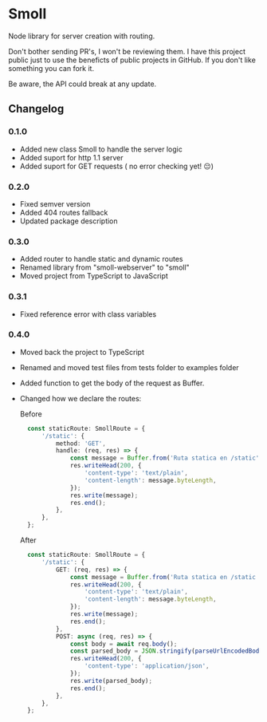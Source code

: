 # Smoll

Node library for server creation with routing.

Don't bother sending PR's, I won't be reviewing them. I have this project public just to use the beneficts of public projects in GitHub. If you don't like something you can fork it.

Be aware, the API could break at any update.

## Changelog

### 0.1.0

- Added new class Smoll to handle the server logic
- Added suport for http 1.1 server
- Added suport for GET requests ( no error checking yet! 😔)

### 0.2.0

- Fixed semver version
- Added 404 routes fallback
- Updated package description

### 0.3.0

- Added router to handle static and dynamic routes
- Renamed library from "smoll-webserver" to "smoll"
- Moved project from TypeScript to JavaScript

### 0.3.1

- Fixed reference error with class variables

### 0.4.0

- Moved back the project to TypeScript
- Renamed and moved test files from tests folder to examples folder
- Added function to get the body of the request as Buffer.
- Changed how we declare the routes:
  
  Before

  ```typescript
    const staticRoute: SmollRoute = {
        '/static': {
            method: 'GET',
            handle: (req, res) => {
                const message = Buffer.from('Ruta statica en /static');
                res.writeHead(200, {
                    'content-type': 'text/plain',
                    'content-length': message.byteLength,
                });      
                res.write(message);
                res.end();
            },
        },
    };
  ```

  After

  ```typescript
    const staticRoute: SmollRoute = {
	    '/static': {
            GET: (req, res) => {
                const message = Buffer.from('Ruta statica en /static GET');
                res.writeHead(200, {
                    'content-type': 'text/plain',
                    'content-length': message.byteLength,
                });
                res.write(message);
                res.end();
            },
            POST: async (req, res) => {
                const body = await req.body();
                const parsed_body = JSON.stringify(parseUrlEncodedBody(body));
                res.writeHead(200, {
                    'content-type': 'application/json',
                });
                res.write(parsed_body);
                res.end();
            },
	    },
    };
  ```